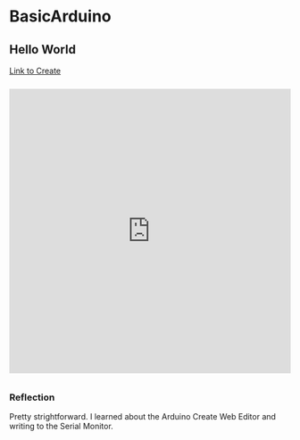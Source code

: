 # BasicArduino

## Hello World

[Link to Create](https://create.arduino.cc/editor/OneCHSEngr/278b79a8-ddf5-4306-bdc7-293704e709f9/preview)

<html>
  
<iframe src=https://create.arduino.cc/editor/OneCHSEngr/278b79a8-ddf5-4306-bdc7-293704e709f9/preview?embed style="height:510px;width:100%;margin:10px 0" frameborder=0>

</iframe>

</html>

### Reflection

Pretty strightforward.  I learned about the Arduino Create Web Editor and writing to the Serial Monitor.
